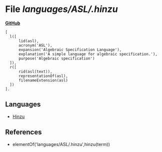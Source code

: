 # File _languages/ASL/.hinzu_
**[GitHub](https://github.com/softlang/yas/blob/master/languages/ASL/.hinzu)**
```
[
  l([
      lid(asl),
      acronym('ASL'),
      expansion('Algebraic Specification Language'),
      explanation('A simple language for algebraic specification.'),
      purpose('Algebraic specification')
  ]),
  r([
      rid(asl(text)),
      representationOf(asl),
      filenameExtension(asl)
  ])
].
```

## Languages
* [Hinzu](../languages/Hinzu.md)

## References
* elementOf('languages/ASL/.hinzu',hinzu(term))
